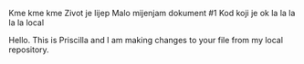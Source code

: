 Kme kme kme
Zivot je lijep
Malo mijenjam dokument #1
Kod koji je ok
la la la
la la local


Hello. This is Priscilla and I am making changes to your file from my local repository.


